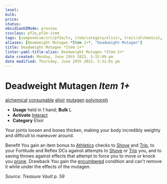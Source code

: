 ```yaml
---
level:
bulk:
price:
status:
obsidianUIMode: preview
cssclass: pf2e,pf2e-item
tags: [compendium/src/pf2e/tv, item/category/elixir, trait/alchemical, trait/consumable, trait/elixir, trait/mutagen, trait/polymorph]
aliases: [Deadweight Mutagen *Item 1+*, "Deadweight Mutagen"]
title: Deadweight Mutagen *Item 1+*
linter-yaml-title-alias: Deadweight Mutagen *Item 1+*
date created: Monday, June 19th 2023, 5:15:09 pm
date modified: Thursday, June 29th 2023, 5:31:01 pm
---
```


# Deadweight Mutagen *Item 1+*

[alchemical](rules/traits/alchemical.md) [consumable](rules/traits/consumable.md) [elixir](rules/traits/elixir.md) [mutagen](rules/traits/mutagen.md) [polymorph](rules/traits/polymorph.md)  

- **Usage** held in 1 hand; **Bulk** L
- **Activate** [Interact](rules/actions/interact.md)
- **Category** Elixir

Your joints loosen and bones thicken, making your body incredibly weighty and difficult to maneuver around.

Benefit You gain an item bonus to [Athletics](compendium/skills.md#Athletics) checks to [Shove](rules/actions/shove.md) and [Trip](rules/actions/trip.md), to your Fortitude and Reflex DCs against attempts to [Shove](rules/actions/shove.md) or [Trip](rules/actions/trip.md) you, and to saving throws against effects that attempt to force you to move or knock you [prone](rules/conditions.md#Prone). Drawback You gain the [encumbered](rules/conditions.md#Encumbered) condition and can't remove it while under the effects of the mutagen.

*Source: Treasure Vault p. 59*
